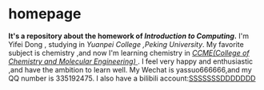 # homepage
**It's a repository about the homework of _Introduction to Computing_.**
I'm Yifei Dong , studying in _Yuanpei College ,Peking University_.
My favorite subject is chemistry ,and now I'm learning chemistry in [*CCME(College of Chemistry and Molecular Engineering)* ](http://www.chem.pku.edu.cn/).
I feel very happy and enthusiastic ,and have the ambition to learn well.
My Wechat is yassuo666666,and my QQ number is 335192475.
I also have a bilibili account:[SSSSSSSDDDDDDD](https://space.bilibili.com/12835588/#/)

